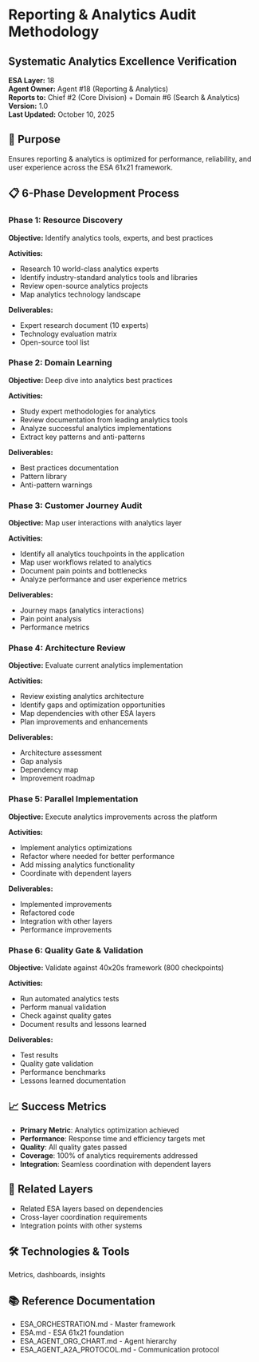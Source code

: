 # Reporting & Analytics Audit Methodology
## Systematic Analytics Excellence Verification

**ESA Layer:** 18  
**Agent Owner:** Agent #18 (Reporting & Analytics)  
**Reports to:** Chief #2 (Core Division) + Domain #6 (Search & Analytics)  
**Version:** 1.0  
**Last Updated:** October 10, 2025

## 🎯 Purpose
Ensures reporting & analytics is optimized for performance, reliability, and user experience across the ESA 61x21 framework.

## 📋 6-Phase Development Process

### Phase 1: Resource Discovery
**Objective:** Identify analytics tools, experts, and best practices

**Activities:**
- Research 10 world-class analytics experts
- Identify industry-standard analytics tools and libraries
- Review open-source analytics projects
- Map analytics technology landscape

**Deliverables:**
- Expert research document (10 experts)
- Technology evaluation matrix
- Open-source tool list

### Phase 2: Domain Learning
**Objective:** Deep dive into analytics best practices

**Activities:**
- Study expert methodologies for analytics
- Review documentation from leading analytics tools
- Analyze successful analytics implementations
- Extract key patterns and anti-patterns

**Deliverables:**
- Best practices documentation
- Pattern library
- Anti-pattern warnings

### Phase 3: Customer Journey Audit
**Objective:** Map user interactions with analytics layer

**Activities:**
- Identify all analytics touchpoints in the application
- Map user workflows related to analytics
- Document pain points and bottlenecks
- Analyze performance and user experience metrics

**Deliverables:**
- Journey maps (analytics interactions)
- Pain point analysis
- Performance metrics

### Phase 4: Architecture Review
**Objective:** Evaluate current analytics implementation

**Activities:**
- Review existing analytics architecture
- Identify gaps and optimization opportunities
- Map dependencies with other ESA layers
- Plan improvements and enhancements

**Deliverables:**
- Architecture assessment
- Gap analysis
- Dependency map
- Improvement roadmap

### Phase 5: Parallel Implementation
**Objective:** Execute analytics improvements across the platform

**Activities:**
- Implement analytics optimizations
- Refactor where needed for better performance
- Add missing analytics functionality
- Coordinate with dependent layers

**Deliverables:**
- Implemented improvements
- Refactored code
- Integration with other layers
- Performance improvements

### Phase 6: Quality Gate & Validation
**Objective:** Validate against 40x20s framework (800 checkpoints)

**Activities:**
- Run automated analytics tests
- Perform manual validation
- Check against quality gates
- Document results and lessons learned

**Deliverables:**
- Test results
- Quality gate validation
- Performance benchmarks
- Lessons learned documentation

## 📈 Success Metrics
- **Primary Metric**: Analytics optimization achieved
- **Performance**: Response time and efficiency targets met
- **Quality**: All quality gates passed
- **Coverage**: 100% of analytics requirements addressed
- **Integration**: Seamless coordination with dependent layers

## 🔗 Related Layers
- Related ESA layers based on dependencies
- Cross-layer coordination requirements
- Integration points with other systems

## 🛠️ Technologies & Tools
Metrics, dashboards, insights

## 📚 Reference Documentation
- ESA_ORCHESTRATION.md - Master framework
- ESA.md - ESA 61x21 foundation
- ESA_AGENT_ORG_CHART.md - Agent hierarchy
- ESA_AGENT_A2A_PROTOCOL.md - Communication protocol
